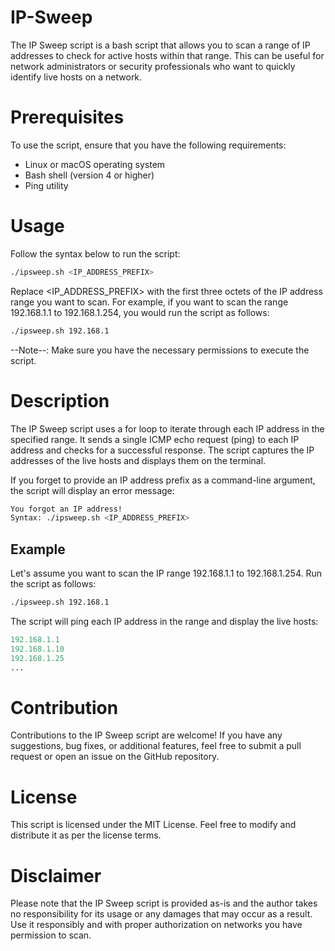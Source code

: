 # IP-Sweep
The IP Sweep script is a bash script that allows you to scan a range of IP addresses to check for active hosts within that range. This can be useful for network administrators or security professionals who want to quickly identify live hosts on a network.

# Prerequisites
To use the script, ensure that you have the following requirements:

- Linux or macOS operating system
- Bash shell (version 4 or higher)
- Ping utility

# Usage
Follow the syntax below to run the script:

```bash
./ipsweep.sh <IP_ADDRESS_PREFIX>
```

Replace <IP_ADDRESS_PREFIX> with the first three octets of the IP address range you want to scan. For example, if you want to scan the range 192.168.1.1 to 192.168.1.254, you would run the script as follows:

```bash
./ipsweep.sh 192.168.1
```
--Note--: Make sure you have the necessary permissions to execute the script.

# Description
The IP Sweep script uses a for loop to iterate through each IP address in the specified range. It sends a single ICMP echo request (ping) to each IP address and checks for a successful response. The script captures the IP addresses of the live hosts and displays them on the terminal.

If you forget to provide an IP address prefix as a command-line argument, the script will display an error message:

```bash
You forgot an IP address!
Syntax: ./ipsweep.sh <IP_ADDRESS_PREFIX>
```
## Example
Let's assume you want to scan the IP range 192.168.1.1 to 192.168.1.254. Run the script as follows:

```bash
./ipsweep.sh 192.168.1
```
The script will ping each IP address in the range and display the live hosts:

```python
192.168.1.1
192.168.1.10
192.168.1.25
...
```

# Contribution
Contributions to the IP Sweep script are welcome! If you have any suggestions, bug fixes, or additional features, feel free to submit a pull request or open an issue on the GitHub repository.

# License
This script is licensed under the MIT License. Feel free to modify and distribute it as per the license terms.

# Disclaimer
Please note that the IP Sweep script is provided as-is and the author takes no responsibility for its usage or any damages that may occur as a result. Use it responsibly and with proper authorization on networks you have permission to scan.
